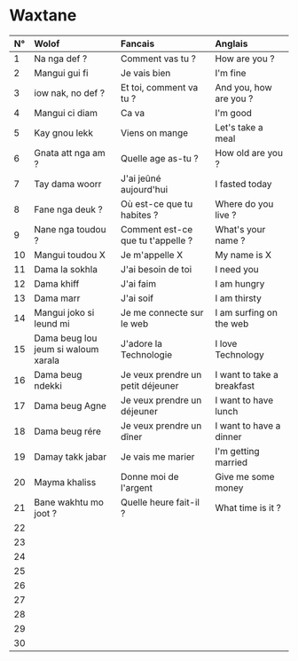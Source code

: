 # Waxtane

 N°  | Wolof                    | Fancais                   | Anglais                  
---- | :----------------------- | :------------------------ | :-------------------------
  1  | Na nga def ?             | Comment vas tu ?          | How are you ? 
  2  | Mangui gui fi            | Je vais bien              | I'm fine 
  3  | iow nak, no def ?        | Et toi, comment va tu ?   | And you, how are you ? 
  4  | Mangui ci diam           | Ca va                     | I'm good
  5  | Kay gnou lekk            | Viens on mange            | Let's take a meal
  6  | Gnata att nga am ?       | Quelle age as-tu ?        | How old are you ?
  7  | Tay dama woorr           | J'ai jeûné aujourd'hui    | I fasted today
  8  | Fane nga deuk ?          | Où est-ce que tu habites ? | Where do you live ?
  9  | Nane nga toudou ?        | Comment est-ce que tu t'appelle ? | What's your name ?
  10 | Mangui toudou X          | Je m'appelle X            | My name is X
  11 | Dama la sokhla           | J'ai besoin de toi        | I need you
  12 | Dama khiff               | J'ai faim                 | I am hungry
  13 | Dama marr                | J'ai soif                 | I am thirsty
  14 | Mangui joko si leund mi  | Je me connecte sur le web | I am surfing on the web
  15 | Dama beug lou jeum si waloum xarala | J'adore la Technologie | I love Technology
  16 | Dama beug ndekki         | Je veux prendre un petit déjeuner | I want to take a breakfast 
  17 | Dama beug Agne           | Je veux prendre un déjeuner | I want to have lunch
  18 | Dama beug rére           | Je veux prendre un dîner   | I want to have a dinner
  19 | Damay takk jabar         | Je vais me marier          | I'm getting married 
  20 | Mayma khaliss            | Donne moi de l'argent      | Give me some money 
  21 | Bane wakhtu mo joot ?    | Quelle heure fait-il ?    | What time is it ?
  22 |                          |                           |
  23 |                          |                           |
  24 |                          |                           |
  25 |                          |                           |
  26 |                          |                           |
  27 |                          |                           |
  28 |                          |                           |
  29 |                          |                           |
  30 |                          |                           |
